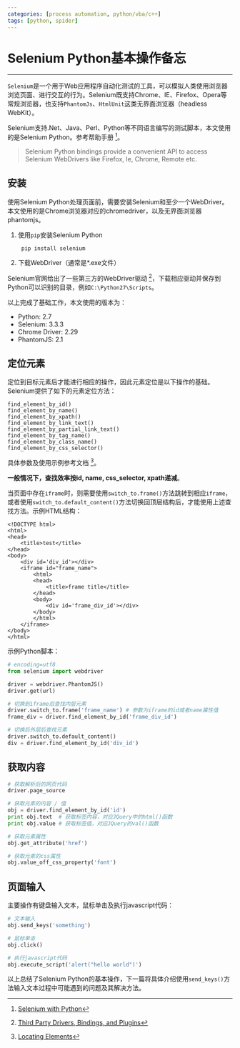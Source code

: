 ```yaml
---
categories: [process automation, python/vba/c++]
tags: [python, spider]
---
```


# Selenium Python基本操作备忘


---

`Selenium`是一个用于Web应用程序自动化测试的工具，可以模拟人类使用浏览器浏览页面、进行交互的行为。Selenium既支持Chrome、IE、Firefox、Opera等常规浏览器，也支持`PhantomJs`、`HtmlUnit`这类无界面浏览器（headless WebKit）。

Selenium支持.Net、Java、Perl、Python等不同语言编写的测试脚本，本文使用的是Selenium Python。参考帮助手册 [^1]。

> Selenium Python bindings provide a convenient API to access Selenium WebDrivers like Firefox, Ie, Chrome, Remote etc.


## 安装

使用Selenium Python处理页面前，需要安装Selenium和至少一个WebDriver。本文使用的是Chrome浏览器对应的chromedriver，以及无界面浏览器phantomjs。

1. 使用`pip`安装Selenium Python

        pip install selenium

2. 下载WebDriver（通常是*.exe文件）

Selenium官网给出了一些第三方的WebDriver驱动 [^2]，下载相应驱动并保存到Python可以识别的目录，例如`C:\Python27\Scripts`。

以上完成了基础工作，本文使用的版本为：

- Python: 2.7 
- Selenium: 3.3.3 
- Chrome Driver: 2.29 
- PhantomJS: 2.1 

## 定位元素

定位到目标元素后才能进行相应的操作，因此元素定位是以下操作的基础。Selenium提供了如下的元素定位方法：

    find_element_by_id()
    find_element_by_name()
    find_element_by_xpath()
    find_element_by_link_text()
    find_element_by_partial_link_text()
    find_element_by_tag_name()
    find_element_by_class_name()
    find_element_by_css_selector()


具体参数及使用示例参考文档 [^3]。


**一般情况下，查找效率按id, name, css_selector, xpath递减**。

当页面中存在`iframe`时，则需要使用`switch_to.frame()`方法跳转到相应`iframe`，或者使用`switch_to.default_content()`方法切换回顶层结构后，才能使用上述查找方法。示例HTML结构：

    <!DOCTYPE html>
    <html>
    <head>
        <title>test</title>
    </head>
    <body>
        <div id='div_id'></div>
        <iframe id="frame_name">
            <html>
            <head>
                <title>frame title</title>
            </head>
            <body>
                <div id='frame_div_id'></div>
            </body>
            </html>
        </iframe>
    </body>
    </html>

示例Python脚本：

``` python
# encoding=utf8
from selenium import webdriver

driver = webdriver.PhantomJS()
driver.get(url)

# 切换到iframe后查找内层元素
driver.switch_to.frame('frame_name') # 参数为iframe的id或者name属性值
frame_div = driver.find_element_by_id('frame_div_id')

# 切换后外层后查找元素
driver.switch_to.default_content()
div = driver.find_element_by_id('div_id')
```


## 获取内容

``` python
# 获取解析后的网页代码
driver.page_source

# 获取元素的内容 / 值
obj = driver.find_element_by_id('id')
print obj.text  # 获取标签内容，对应JQuery中的html()函数
print obj.value # 获取标签值，对应JQuery的val()函数

# 获取元素属性
obj.get_attribute('href')

# 获取元素的css属性
obj.value_off_css_property('font')
```

## 页面输入

主要操作有键盘输入文本，鼠标单击及执行javascript代码：

``` python
# 文本输入
obj.send_keys('something')

# 鼠标单击
obj.click()

# 执行javascript代码
obj.execute_script('alert("hello world")')
```

以上总结了Selenium Python的基本操作，下一篇将具体介绍使用`send_keys()`方法输入文本过程中可能遇到的问题及其解决方法。


[^1]: [Selenium with Python](http://selenium-python.readthedocs.io/index.html)

[^2]: [Third Party Drivers, Bindings, and Plugins](http://www.seleniumhq.org/download/#thirdPartyDrivers)

[^3]: [Locating Elements](http://selenium-python.readthedocs.io/locating-elements.html)